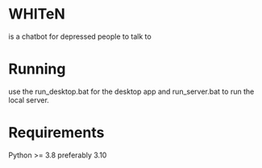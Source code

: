 # WHITeN
is a chatbot for depressed people to talk to
# Running
use the run_desktop.bat for the desktop app and run_server.bat to run the local server.
# Requirements
Python >= 3.8
preferably 3.10

